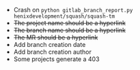 - Crash on `python gitlab_branch_report.py henixdevelopment/squash/squash-tm`
- ~~The project name should be a hyperlink~~
- ~~The branch name should be a hyperlink~~
- ~~The MR should be a hyperlink~~
- Add branch creation date
- Add branch creation author
- Some projects generate a 403

